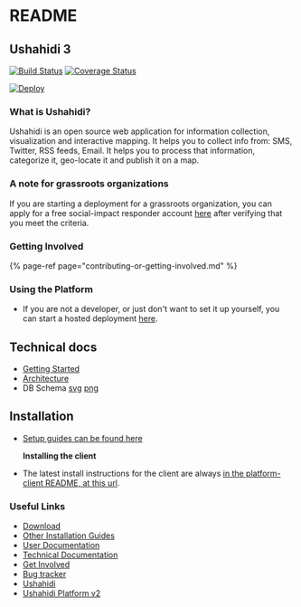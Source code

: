 # README

## Ushahidi 3

[![Build Status](https://travis-ci.org/ushahidi/platform.png)](https://travis-ci.org/ushahidi/platform) [![Coverage Status](https://coveralls.io/repos/github/ushahidi/platform/badge.svg)](https://coveralls.io/github/ushahidi/platform)

[![Deploy](https://www.herokucdn.com/deploy/button.png)](https://heroku.com/deploy)

### What is Ushahidi?

Ushahidi is an open source web application for information collection, visualization and interactive mapping. It helps you to collect info from: SMS, Twitter, RSS feeds, Email. It helps you to process that information, categorize it, geo-locate it and publish it on a map.

### A note for grassroots organizations

If you are starting a deployment for a grassroots organization, you can apply for a free social-impact responder account [here](https://www.ushahidi.com/plans/apply-for-free) after verifying that you meet the criteria.

### Getting Involved

{% page-ref page="contributing-or-getting-involved.md" %}

### Using the Platform

* If you are not a developer, or just don't want to set it up yourself, you can start a hosted deployment [here](https://www.ushahidi.com/).

## Technical docs

* [Getting Started]()
* [Architecture](architecture/)
* DB Schema [svg](https://github.com/ushahidi/platform/tree/adff3c2af479788bfdea05fa4a198e08080a98f0/docs/schema.svg) [png](https://github.com/ushahidi/platform/tree/adff3c2af479788bfdea05fa4a198e08080a98f0/docs/schema.svg)

## Installation

* [Setup guides can be found here](https://github.com/ushahidi/platform/tree/adff3c2af479788bfdea05fa4a198e08080a98f0/docs/setup_alternatives/install.md)

  **Installing the client**

* The latest install instructions for the client are always [in the platform-client README, at this url](https://github.com/ushahidi/platform-client/blob/develop/README.md).

### Useful Links

* [Download](https://github.com/ushahidi/platform-release/releases)
* [Other Installation Guides](https://github.com/ushahidi/platform/tree/adff3c2af479788bfdea05fa4a198e08080a98f0/docs/docs/setup_alternatives/README.md)
* [User Documentation](https://www.ushahidi.com/support)
* [Technical Documentation](https://github.com/ushahidi/platform/tree/adff3c2af479788bfdea05fa4a198e08080a98f0/docs/docs/README.md)
* [Get Involved](https://www.ushahidi.com/support/get-involved)
* [Bug tracker](https://github.com/ushahidi/platform/issues)
* [Ushahidi](http://ushahidi.com)
* [Ushahidi Platform v2](https://github.com/ushahidi/Ushahidi_Web)


